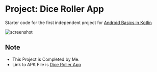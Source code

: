 Project: Dice Roller App
==================================

Starter code for the first independent project for [Android Basics in Kotlin](https://developer.android.com/courses/android-basics-kotlin/course)

![screenshot](https://telegra.ph/file/283864dee9530f94e6e01.png)

Note
----

- This Project is Completed by Me.
- Link to APK File is [Dice Roller App](https://github.com/noobshubham/diceroller/releases/download/v1.0/diceroller.apk)
